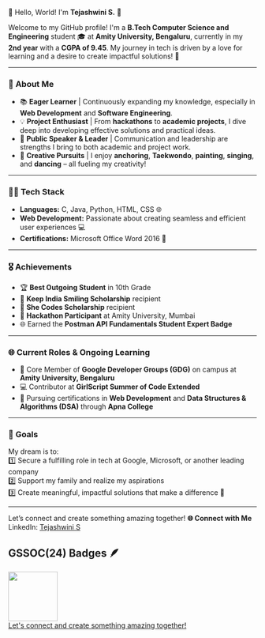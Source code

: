 🌟 Hello, World! I'm **Tejashwini S.** 👋  

Welcome to my GitHub profile! I'm a **B.Tech Computer Science and Engineering** student 🎓 at **Amity University, Bengaluru**, currently in my **2nd year** with a **CGPA of 9.45**. My journey in tech is driven by a love for learning and a desire to create impactful solutions! 🚀  

---

### 🌱 **About Me**  
- 📚 **Eager Learner** | Continuously expanding my knowledge, especially in **Web Development** and **Software Engineering**.  
- 💡 **Project Enthusiast** | From **hackathons** to **academic projects**, I dive deep into developing effective solutions and practical ideas.  
- 🎤 **Public Speaker & Leader** | Communication and leadership are strengths I bring to both academic and project work.  
- 🎨 **Creative Pursuits** | I enjoy **anchoring**, **Taekwondo**, **painting**, **singing**, and **dancing** – all fueling my creativity!  

---

### 👨‍💻 **Tech Stack**  
- **Languages:** C, Java, Python, HTML, CSS 🌐  
- **Web Development:** Passionate about creating seamless and efficient user experiences 💻  
- **Certifications:** Microsoft Office Word 2016 📝  

---

### 🎖️ **Achievements**  
- 🏆 **Best Outgoing Student** in 10th Grade  
- 🎉 **Keep India Smiling Scholarship** recipient  
- 🌟 **She Codes Scholarship** recipient  
- 🚀 **Hackathon Participant** at Amity University, Mumbai  
- 🌐 Earned the **Postman API Fundamentals Student Expert Badge**  

---

### 🌐 **Current Roles & Ongoing Learning**  
- 🚀 Core Member of **Google Developer Groups (GDG)** on campus at **Amity University, Bengaluru**  
- 💻 Contributor at **GirlScript Summer of Code Extended**  
- 📖 Pursuing certifications in **Web Development** and **Data Structures & Algorithms (DSA)** through **Apna College**  

---

### 💼 **Goals**  
My dream is to:  
1️⃣ Secure a fulfilling role in tech at Google, Microsoft, or another leading company  
2️⃣ Support my family and realize my aspirations  
3️⃣ Create meaningful, impactful solutions that make a difference 🌈  

---

Let’s connect and create something amazing together!
**🌐 Connect with Me**  
LinkedIn: [Tejashwini S](https://www.linkedin.com/in/tejashwini-s-588809296)  

## GSSOC(24) Badges 🪶
<div style='display:flex; align-items:center; gap: 10px;' align='center'><a href="https://gssoc.girlscript.tech/leaderboard">
<img src="https://raw.githubusercontent.com/GSSoC24/Postman-Challenge/main/docs/assets/Postman%20White.png" width="100px" height="100px" />
</div>
Let's connect and create something amazing together!
